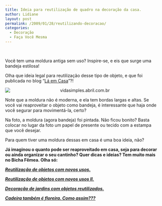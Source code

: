 ```yaml
---
title: Ideia para reutilização de quadro na decoração da casa.
author: Lidiane
layout: post
permalink: /2009/01/28/reutilizando-decoracao/
categories:
  - Decoração
  - Faça Você Mesma
---
```

 

Você tem uma moldura antiga sem uso? Inspire-se, e eis que surge uma bandeja estilosa!

Olha que ideia legal para reutilização desse tipo de objeto, e que foi publicada no blog “<a href="http://bloglaemcasa.com.br/index.php" target="_blank" rel="noopener noreferrer">Lá em Casa</a>”?!

<p style="text-align: center;">
  <img class="aligncenter" style="display: block; float: none; margin-left: auto; margin-right: auto;" title="vidasimples.abril.com.br" src="http://vidasimples.abril.com.br/edicoes/076/imagens/salideshow-bandeja-02.jpg" alt="vidasimples.abril.com.br" />
</p>

Note que a moldura não é moderna, e ela tem bordas largas e altas. Se você vai reaproveitar o objeto como bandeja, é interessante que haja onde você segurar para movimentá-la, certo?

Na foto, a moldura (agora bandeja) foi pintada. Não ficou bonito? Basta colocar no lugar da foto um papel de presente ou tecido com a estampa que você desejar.

Para quem tiver uma moldura dessas em casa é uma boa ideia, não?

**Já imaginou o quanto pode ser reaproveitado em casa, seja para decorar ou ainda organizar o seu cantinho? Quer dicas e ideias? Tem muito mais no Bicha Fêmea. Olha só:**

**_<a href="http://www.trololodemulher.com.br/2009/10/06/reutilizacao-de-objetos-com-novos-usos/" target="_self">Reutilização de objetos com novos usos.</a>_**

**_<a href="http://www.trololodemulher.com.br/2009/10/07/reutilizao-de-objetos-com-novos-usos-ii/" target="_self">Reutilização de objetos com novos usos II.</a>_**

**_<a href="http://www.trololodemulher.com.br/2009/10/29/decoracao-jardim/" target="_self">Decoração de jardins com objetos reutilizados.</a>_**

**_<a href="http://www.trololodemulher.com.br/2009/02/23/cadeira-tambm-floreira-como-assim/" target="_self">Cadeira também é floreira. Como assim???</a>_**